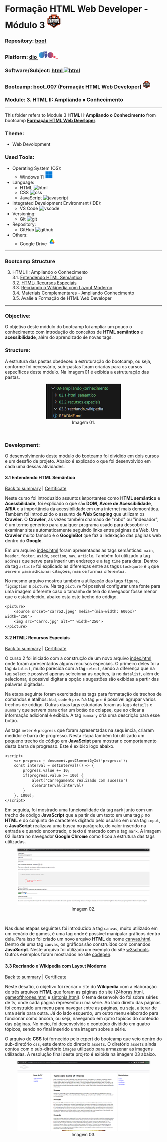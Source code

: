 # Formação HTML Web Developer - Módulo 3   <img src="../0-aux/logo_boot.png" alt="boot_007" width="auto" height="45">

### Repository: [boot](../../../../)   
### Platform: <a href="../../../">dio   <img src="https://github.com/PedroHeeger/main/blob/main/0-aux/logos/plataforma/dio.jpeg" alt="dio" width="auto" height="25"></a>   
### Software/Subject: <a href="../../">html   <img src="https://cdn.jsdelivr.net/gh/devicons/devicon/icons/html5/html5-original.svg" alt="html" width="auto" height="25"></a>
### Bootcamp: <a href="../">boot_007 (Formação HTML Web Developer)   <img src="../0-aux/logo_boot.png" alt="boot_007" width="auto" height="25"></a>
### Module: 3. HTML II: Ampliando o Conhecimento 

---

This folder refers to Module 3 **HTML II: Ampliando o Conhecimento** from bootcamp [**Formação HTML Web Developer**](../).

### Theme:
- Web Devolopment

### Used Tools:
- Operating System (OS): 
  - Windows 11 <img src="https://github.com/PedroHeeger/main/blob/main/0-aux/logos/software/windows11.png" alt="windows11" width="auto" height="25">
- Language:
  - HTML <img src="https://cdn.jsdelivr.net/gh/devicons/devicon/icons/html5/html5-original.svg" alt="html" width="auto" height="25">
  - CSS <img src="https://cdn.jsdelivr.net/gh/devicons/devicon/icons/css3/css3-original.svg" alt="css" width="auto" height="25">
  - JavaScript <img src="https://cdn.jsdelivr.net/gh/devicons/devicon/icons/javascript/javascript-original.svg" alt="javascript" width="auto" height="25">
- Integrated Development Environment (IDE):
  - VS Code   <img src="https://cdn.jsdelivr.net/gh/devicons/devicon/icons/vscode/vscode-original.svg" alt="vscode" width="auto" height="25">
- Versioning: 
  - Git   <img src="https://cdn.jsdelivr.net/gh/devicons/devicon/icons/git/git-original.svg" alt="git" width="auto" height="25">
- Repository:
  - GitHub   <img src="https://cdn.jsdelivr.net/gh/devicons/devicon/icons/github/github-original.svg" alt="github" width="auto" height="25">
- Others:
  - Google Drive <img src="https://github.com/PedroHeeger/main/blob/main/0-aux/logos/software/google_drive.png" width="auto" height="25">

---

### Bootcamp Structure
3. <a name="item3">HTML II: Ampliando o Conhecimento</a>   
  3.1. <a href="#item3.1">Entendendo HTML Semântico</a>  
  3.2. <a href="#item3.2">HTML: Recursos Especiais</a>   
  3.3. <a href="#item3.3">Recriando o Wikipedia com Layout Moderno</a>   
  3.4. Materiais Complementares - Ampliando Conhecimento   
  3.5. Avalie a Formação de HTML Web Developer   

---

### Objective:
O objetivo deste módulo do bootcamp foi ampliar um pouco o conhecimento com introdução do conceitos de **HTML semântico** e **acessibilidade**, além do aprendizado de novas tags.

### Structure:
A estrutura das pastas obedeceu a estruturação do bootcamp, ou seja, conforme foi necessário, sub-pastas foram criadas para os cursos específicos deste módulo. Na imagem 01 é exibida a estruturação das pastas. 

<div align="Center"><figure>
    <img src="../0-aux/md3-img01.png" alt="img01"><br>
    <figcaption>Imagem 01.</figcaption>
</figure></div><br>

### Development:
O desenvolvimento deste módulo do bootcamp foi dividido em dois cursos e um desafio de projeto. Abaixo é explicado o que foi desenvolvido em cada uma dessas atividades.

<a name="item3.1"><h4>3.1 Entendendo HTML Semântico</h4></a>[Back to summary](#item3) | <a href="https://github.com/PedroHeeger/main/blob/main/cert_ti/04-curso/programming/html/(23-08-25)%20Entendendo%20HTML%20Sem%C3%A2ntico%20PH%20DIO.pdf">Certificate</a>

Neste curso foi introduzido assuntos importantes como **HTML semântico** e **Acessbilidade**, foi explicado o que são **DOM**, **Ávore de Acessibilidade**, **ARIA** e a importância da acessibilidade em uma internet mais democrática. Também foi introduzido o assunto de **Web Scraping** que utilizam os **Crawler**. O **Crawler**, às vezes também chamado de "robô" ou "indexador", é um termo genérico para qualquer programa usado para descobrir e examinar sites automaticamente seguindo links entre páginas da Web. Um **Crawler** muito famoso é o **GoogleBot** que faz a indexação das páginas web dentro do **Google**.

Em um arquivo [index.html](03.1-html_semantico/index.html) foram apresentadas as tags semânticas: `main`, `header`, `footer`, `aside`, `section`, `nav`, `article`. Também foi utilizado a tag `address` que serve para inserir um endereço e a tag `time` para data. Dentro da tag `article` foi explicado as diferenças entre as tags `blockquote` e `q` que servem para adicionar citações, mas de formas diferentes.

No mesmo arquivo mostrou também a utilização das tags `figure`, `figcaption` e `picture`. Na tag `picture` foi possível configurar uma fonte para uma imagem diferente caso o tamanho de tela do navegador fosse menor que o estabelecido, abaixo esta este trecho do código.

```
<picture>
    <source srcset="carro2.jpeg" media="(min-width: 600px)" width="250">
    <img src="carro.jpg" alt="" width="250">
</picture>
```

<a name="item3.2"><h4>3.2 HTML: Recursos Especiais</h4></a>[Back to summary](#item3) | <a href="https://github.com/PedroHeeger/main/blob/main/cert_ti/04-curso/programming/html/(23-08-25)%20HTML%3B%20Recursos%20Especiais%20PH%20DIO.pdf">Certificate</a>

O curso 2 foi iniciado com a construção de um novo arquivo [index.html](03.2-recursos_especiais/index.html) onde foram apresentados alguns recursos especiais. O primeiro deles foi a tag `datalist`, muito parecida com a tag `select`, sendo a diferença que na tag `select` é possível apenas selecionar as opções, já no `datalist`, além de selecionar, é possível digitar a opção e sugestões são exibidas a partir das palavras digitadas.

Na etapa seguinte foram exercitadas as tags para formatação de trechos de comandos e atalhos: `kbd`, `code` e `pre`. Na tag `pre` é possível agrupar vários trechos de código. Outras duas tags estudadas foram as tags `details` e `summary` que servem para criar um botão de colapse, que ao clicar a informação adicional é exibida. A tag `summary` cria uma descrição para esse botão.

As tags `meter` e `progress` que foram apresentadas na sequência, criaram medidor e barra de progresso. Nesta etapa também foi utilizado um pequeno trecho de código em **JavaScript** para mostrar o comportamento desta barra de progresso. Este é exibido logo abaixo.

```
<script>
    var progress = document.getElementById('progress');
    const interval = setInterval(() => {
        progress.value += 10;
        if(progress.value >= 100) {
            alert('Carregamento realizado com sucesso')
            clearInterval(interval);
        }
    }, 1000);
</script>
```

Em seguida, foi mostrado uma funcionalidade da tag `mark` junto com um trecho de código **JavaScript** que a partir de um texto em uma tag `p` no **HTML** e do conjunto de caracteres digitado pelo usuário em uma tag `input`, o **JavaScript** realizava uma busca no parágrafo, do valor inserido na entrada e quando encontrado, o texto é marcado com a tag `mark`. A imagem 02 ilustra no navegador **Google Chrome** como ficou a estrutura das tags utilizadas.

<div align="Center"><figure>
    <img src="../0-aux/md3-img02.png" alt="img02"><br>
    <figcaption>Imagem 02.</figcaption>
</figure></div><br>

Nas duas etapas seguintes foi introduzido a tag `canvas`, muito utilizado em um cenário de games, é uma tag onde é possível manipular gráficos dentro dela. Para isso foi criado um novo arquivo **HTML** de nome [canvas.html](./03.2-recursos_especiais/canvas.html). Dentro de uma tag `canvas`, os gráficos são construídos com comandos **JavaScript**. Neste arquivo foi utilizado um exemplo do site [w3schools](https://www.w3schools.com/html/html5_canvas.asp). Outros exemplos foram mostrados no site [codepen](https://codepen.io/).

<a name="item3.3"><h4>3.3 Recriando o Wikipedia com Layout Moderno</h4></a>[Back to summary](#item3) | <a href="https://github.com/PedroHeeger/main/blob/main/cert_ti/04-curso/programming/html/(23-08-25)%20Recriando%20o%20Wikipedia...%20PH%20DIO.pdf">Certificate</a>

Neste desafio, o objetivo foi recriar o site do **Wikipedia** com a elaboração de três arquivos **HTML** que foram as páginas do site ([24horas.html](./03.3-recriando_wikipedia/24horas.html), [gameofthrones.html](./03.3-recriando_wikipedia/gameofthrones.html) e [sintonia.html](./03.3-recriando_wikipedia/sintonia.html)). O tema desenvolvido foi sobre séries de tv, onde cada página representou uma série. Ao lado direito das páginas foi construído um menu para navegar entre as páginas, ou seja, alterar de uma série para outra. Já do lado esquerdo, um outro menu elaborado para funcionar como âncora, ou seja, navegando em qutro tópicos do conteúdo das páginas. No meio, foi desenvolvido o conteúdo dividido em quatro tópicos, sendo no final inserido uma imagem sobre a série. 

O arquivo de **CSS** foi fornecido pelo expert do bootcamp que veio dentro do sub-diretório `css`, este dentro do diretório `assets`. O diretório `assets` ainda contou com o sub-diretório `images` utilizado para armazenar as imagens utilizadas. A resolução final deste projeto é exibida na imagem 03 abaixo.

<div align="Center"><figure>
    <img src="../0-aux/md3-img03.png" alt="img03"><br>
    <figcaption>Imagem 03.</figcaption>
</figure></div><br>


